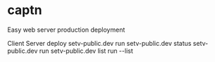 # captn
Easy web server production deployment


Client							Server
deploy setv-public.dev			run setv-public.dev
status setv-public.dev 			run setv-public.dev
list							run --list
